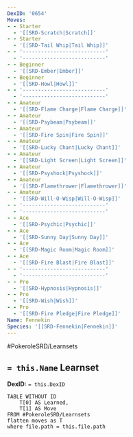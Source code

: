 ```yaml
---
DexID: '0654'
Moves:
- - Starter
  - '[[SRD-Scratch|Scratch]]'
- - Starter
  - '[[SRD-Tail Whip|Tail Whip]]'
- - '---------------------------'
  - '---------------------------'
- - Beginner
  - '[[SRD-Ember|Ember]]'
- - Beginner
  - '[[SRD-Howl|Howl]]'
- - '---------------------------'
  - '---------------------------'
- - Amateur
  - '[[SRD-Flame Charge|Flame Charge]]'
- - Amateur
  - '[[SRD-Psybeam|Psybeam]]'
- - Amateur
  - '[[SRD-Fire Spin|Fire Spin]]'
- - Amateur
  - '[[SRD-Lucky Chant|Lucky Chant]]'
- - Amateur
  - '[[SRD-Light Screen|Light Screen]]'
- - Amateur
  - '[[SRD-Psyshock|Psyshock]]'
- - Amateur
  - '[[SRD-Flamethrower|Flamethrower]]'
- - Amateur
  - '[[SRD-Will-O-Wisp|Will-O-Wisp]]'
- - '---------------------------'
  - '---------------------------'
- - Ace
  - '[[SRD-Psychic|Psychic]]'
- - Ace
  - '[[SRD-Sunny Day|Sunny Day]]'
- - Ace
  - '[[SRD-Magic Room|Magic Room]]'
- - Ace
  - '[[SRD-Fire Blast|Fire Blast]]'
- - '---------------------------'
  - '---------------------------'
- - Pro
  - '[[SRD-Hypnosis|Hypnosis]]'
- - Pro
  - '[[SRD-Wish|Wish]]'
- - Pro
  - '[[SRD-Fire Pledge|Fire Pledge]]'
Name: Fennekin
Species: '[[SRD-Fennekin|Fennekin]]'
---
```


#PokeroleSRD/Learnsets

## `= this.Name` Learnset

**DexID:** `= this.DexID`

```dataview
TABLE WITHOUT ID
    T[0] AS Learned,
    T[1] AS Move
FROM #PokeroleSRD/Learnsets
flatten moves as T
where file.path = this.file.path
```
